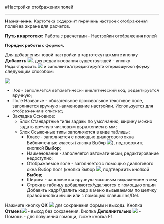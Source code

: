 ﻿#Настройки отображения полей

----------


**Назначение:** Картотека содержит перечень настроек отображения полей на экране для расчетов.


**Путь к картотеке:**  Работа с расчетами - Настройки отображения полей


**Порядок работы с формой:**

Для добавления новой настройки в картотеку нажмите кнопку **Добавить**  ![](topic:Com.AddFiles.Buttons.Btn_Add.png), для редактирования существующей - кнопку Редактировать ![](topic:Com.AddFiles.Buttons.Btn_Edit.png) и заполните/отредактируйте   открывшуюся форму следующим способом:


![](topic:.AddFiles.Screenshot_11290.jpg)

- Код - заполняется автоматически аналитический код, редактируется вручную;
- Поле Название - обязательное произвольное текстовое поле, заполняется вручную наименование настройки. Используется для отображения в списках;
- Закладка Основное:
    * Блок Стандартные типы заданы по умолчанию, ширину можно задать вручную числовым выражением в мм;
    * Блок Ссылочные типы заполняются в виде таблицы:
        * Класс - заполняется с помощью диалогового окна Библиотечные классы (кнопка  Выбор ![](topic:Com.AddFiles.Buttons.Btn_select.png)), подтвержить кнопкой **Выбор**;
        * Наименование - заполняется автоматически, редактирование недоступно;
        * Отображаемое поле - заполняется с помощью диалогового окна Выбор поля (кнопка  Выбор ![](topic:Com.AddFiles.Buttons.Btn_select.png), подтвержить кнопкой **Выбор**;
        * Ширина - заполняется вручную числовым выражением в мм;
        * Строки в таблицу  добавляются/удаляются с помощью опции Добавить кадр/Удалить кадр в меню вызываемом по щелчку правой кнопки мыши или с помощью клавиш Ins/Del.

Нажмите кнопку **ОК** ![](topic:Com.AddFiles.Buttons.Btn_Post.png) для сохранения формы и выхода. Кнопка **Отмена**![](topic:Com.AddFiles.Buttons.Btn_CloseCancel.png) - выход без сохранения. Кнопка **Дополнительно** ![](topic:Com.AddFiles.Buttons.Btn_OK.png) - Помощь -  для получения помощи, также кнопка F1.
